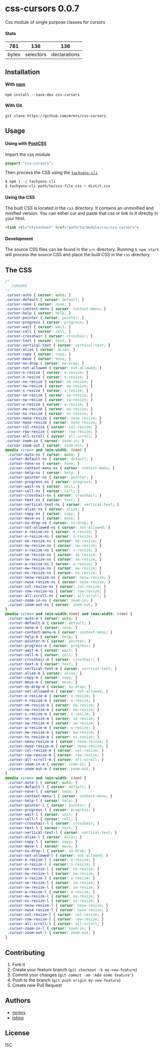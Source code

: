 # css-cursors 0.0.7

Css module of single purpose classes for cursors

#### Stats

781 | 136 | 136
---|---|---
bytes | selectors | declarations

## Installation

#### With [npm](https://npmjs.com)

```
npm install --save-dev css-cursors
```

#### With Git

```
git clone https://github.com/mrmrs/css-cursors
```

## Usage

#### Using with [PostCSS](https://github.com/postcss/postcss)

Import the css module

```css
@import "css-cursors";
```

Then process the CSS using the [`tachyons-cli`](https://github.com/mrmrs/tachyons-cli)

```sh
$ npm i -g tachyons-cli
$ tachyons-cli path/to/css-file.css > dist/t.css
```

#### Using the CSS

The built CSS is located in the `css` directory. It contains an unminified and minified version.
You can either cut and paste that css or link to it directly in your html.

```html
<link rel="stylesheet" href="path/to/module/css/css-cursors">
```

#### Development

The source CSS files can be found in the `src` directory.
Running `$ npm start` will process the source CSS and place the built CSS in the `css` directory.

## The CSS

```css
/*
   CURSORS
*/
.cursor-auto { cursor: auto; }
.cursor-default { cursor: default; }
.cursor-none { cursor: none; }
.cursor-context-menu { cursor: context-menu; }
.cursor-help { cursor: help; }
.cursor-pointer { cursor: pointer; }
.cursor-progress { cursor: progress; }
.cursor-wait { cursor: wait; }
.cursor-cell { cursor: cell; }
.cursor-crosshair { cursor: crosshair; }
.cursor-text { cursor: text; }
.cursor-vertical-text { cursor: vertical-text; }
.cursor-alias { cursor: alias; }
.cursor-copy { cursor: copy; }
.cursor-move { cursor: move; }
.cursor-no-drop { cursor: no-drop; }
.cursor-not-allowed { cursor: not-allowed; }
.cursor-e-resize { cursor: e-resize; }
.cursor-n-resize { cursor: n-resize; }
.cursor-ne-resize { cursor: ne-resize; }
.cursor-nw-resize { cursor: nw-resize; }
.cursor-s-resize { cursor: s-resize; }
.cursor-se-resize { cursor: se-resize; }
.cursor-sw-resize { cursor: sw-resize; }
.cursor-w-resize { cursor: w-resize; }
.cursor-ew-resize { cursor: ew-resize; }
.cursor-ns-resize { cursor: ns-resize; }
.cursor-nesw-resize { cursor: nesw-resize; }
.cursor-nwse-resize { cursor: nwse-resize; }
.cursor-col-resize { cursor: col-resize; }
.cursor-row-resize { cursor: row-resize; }
.cursor-all-scroll { cursor: all-scroll; }
.cursor-zoom-in { cursor: zoom-in; }
.cursor-zoom-out { cursor: zoom-out; }
@media screen and (min-width: 48em) {
 .cursor-auto-ns { cursor: auto; }
 .cursor-default-ns { cursor: default; }
 .cursor-none-ns { cursor: none; }
 .cursor-context-menu-ns { cursor: context-menu; }
 .cursor-help-ns { cursor: help; }
 .cursor-pointer-ns { cursor: pointer; }
 .cursor-progress-ns { cursor: progress; }
 .cursor-wait-ns { cursor: wait; }
 .cursor-cell-ns { cursor: cell; }
 .cursor-crosshair-ns { cursor: crosshair; }
 .cursor-text-ns { cursor: text; }
 .cursor-vertical-text-ns { cursor: vertical-text; }
 .cursor-alias-ns { cursor: alias; }
 .cursor-copy-ns { cursor: copy; }
 .cursor-move-ns { cursor: move; }
 .cursor-no-drop-ns { cursor: no-drop; }
 .cursor-not-allowed-ns { cursor: not-allowed; }
 .cursor-e-resize-ns { cursor: e-resize; }
 .cursor-n-resize-ns { cursor: n-resize; }
 .cursor-ne-resize-ns { cursor: ne-resize; }
 .cursor-nw-resize-ns { cursor: nw-resize; }
 .cursor-s-resize-ns { cursor: s-resize; }
 .cursor-se-resize-ns { cursor: se-resize; }
 .cursor-sw-resize-ns { cursor: sw-resize; }
 .cursor-w-resize-ns { cursor: w-resize; }
 .cursor-ew-resize-ns { cursor: ew-resize; }
 .cursor-ns-resize-ns { cursor: ns-resize; }
 .cursor-nesw-resize-ns { cursor: nesw-resize; }
 .cursor-nwse-resize-ns { cursor: nwse-resize; }
 .cursor-col-resize-ns { cursor: col-resize; }
 .cursor-row-resize-ns { cursor: row-resize; }
 .cursor-all-scroll-ns { cursor: all-scroll; }
 .cursor-zoom-in-ns { cursor: zoom-in; }
 .cursor-zoom-out-ns { cursor: zoom-out; }
}
@media screen and (min-width:48em) and (max-width: 64em) {
 .cursor-auto-m { cursor: auto; }
 .cursor-default-m { cursor: default; }
 .cursor-none-m { cursor: none; }
 .cursor-context-menu-m { cursor: context-menu; }
 .cursor-help-m { cursor: help; }
 .cursor-pointer-m { cursor: pointer; }
 .cursor-progress-m { cursor: progress; }
 .cursor-wait-m { cursor: wait; }
 .cursor-cell-m { cursor: cell; }
 .cursor-crosshair-m { cursor: crosshair; }
 .cursor-text-m { cursor: text; }
 .cursor-vertical-text-m { cursor: vertical-text; }
 .cursor-alias-m { cursor: alias; }
 .cursor-copy-m { cursor: copy; }
 .cursor-move-m { cursor: move; }
 .cursor-no-drop-m { cursor: no-drop; }
 .cursor-not-allowed-m { cursor: not-allowed; }
 .cursor-e-resize-m { cursor: e-resize; }
 .cursor-n-resize-m { cursor: n-resize; }
 .cursor-ne-resize-m { cursor: ne-resize; }
 .cursor-nw-resize-m { cursor: nw-resize; }
 .cursor-s-resize-m { cursor: s-resize; }
 .cursor-se-resize-m { cursor: se-resize; }
 .cursor-sw-resize-m { cursor: sw-resize; }
 .cursor-w-resize-m { cursor: w-resize; }
 .cursor-ew-resize-m { cursor: ew-resize; }
 .cursor-ns-resize-m { cursor: ns-resize; }
 .cursor-nesw-resize-m { cursor: nesw-resize; }
 .cursor-nwse-resize-m { cursor: nwse-resize; }
 .cursor-col-resize-m { cursor: col-resize; }
 .cursor-row-resize-m { cursor: row-resize; }
 .cursor-all-scroll-m { cursor: all-scroll; }
 .cursor-zoom-in-m { cursor: zoom-in; }
 .cursor-zoom-out-m { cursor: zoom-out; }
}
@media screen and (min-width: 64em) {
 .cursor-auto-l { cursor: auto; }
 .cursor-default-l { cursor: default; }
 .cursor-none-l { cursor: none; }
 .cursor-context-menu-l { cursor: context-menu; }
 .cursor-help-l { cursor: help; }
 .cursor-pointer-l { cursor: pointer; }
 .cursor-progress-l { cursor: progress; }
 .cursor-wait-l { cursor: wait; }
 .cursor-cell-l { cursor: cell; }
 .cursor-crosshair-l { cursor: crosshair; }
 .cursor-text-l { cursor: text; }
 .cursor-vertical-text-l { cursor: vertical-text; }
 .cursor-alias-l { cursor: alias; }
 .cursor-copy-l { cursor: copy; }
 .cursor-move-l { cursor: move; }
 .cursor-no-drop-l { cursor: no-drop; }
 .cursor-not-allowed-l { cursor: not-allowed; }
 .cursor-e-resize-l { cursor: e-resize; }
 .cursor-n-resize-l { cursor: n-resize; }
 .cursor-ne-resize-l { cursor: ne-resize; }
 .cursor-nw-resize-l { cursor: nw-resize; }
 .cursor-s-resize-l { cursor: s-resize; }
 .cursor-se-resize-l { cursor: se-resize; }
 .cursor-sw-resize-l { cursor: sw-resize; }
 .cursor-w-resize-l { cursor: w-resize; }
 .cursor-ew-resize-l { cursor: ew-resize; }
 .cursor-ns-resize-l { cursor: ns-resize; }
 .cursor-nesw-resize-l { cursor: nesw-resize; }
 .cursor-nwse-resize-l { cursor: nwse-resize; }
 .cursor-col-resize-l { cursor: col-resize; }
 .cursor-row-resize-l { cursor: row-resize; }
 .cursor-all-scroll-l { cursor: all-scroll; }
 .cursor-zoom-in-l { cursor: zoom-in; }
 .cursor-zoom-out-l { cursor: zoom-out; }
}
```

## Contributing

1. Fork it
2. Create your feature branch (`git checkout -b my-new-feature`)
3. Commit your changes (`git commit -am 'Add some feature'`)
4. Push to the branch (`git push origin my-new-feature`)
5. Create new Pull Request

## Authors

* [mrmrs](http://mrmrs.io)
* [johno](http://johnotander.com)

## License

ISC
